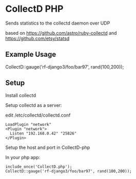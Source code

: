CollectD PHP
=============
Sends statistics to the collectd daemon over UDP

based on https://github.com/astro/ruby-collectd and https://github.com/etsy/statsd

Example Usage
-------
CollectD::gauge('rf-django3/foo/bar97', rand(100,200));

Setup
-------
Install collectd

Setup collectd as a server:

edit /etc/collectd/collectd.conf

    LoadPlugin "network"
    <Plugin "network">
      Listen "192.168.0.42" "25826"
    </Plugin>

Setup the host and port in CollectD-php

In your php app:

    include_once('CollectD.php');
    CollectD::gauge('rf-django3/foo/bar97', rand(100,200));